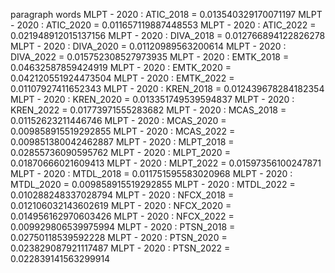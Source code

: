 paragraph
words
MLPT - 2020 : ATIC_2018 = 0.013540329170071197
MLPT - 2020 : ATIC_2020 = 0.011657119887448553
MLPT - 2020 : ATIC_2022 = 0.021948912015137156
MLPT - 2020 : DIVA_2018 = 0.012766894122826278
MLPT - 2020 : DIVA_2020 = 0.01120989563200614
MLPT - 2020 : DIVA_2022 = 0.015752308527973935
MLPT - 2020 : EMTK_2018 = 0.04632587859424919
MLPT - 2020 : EMTK_2020 = 0.042120551924473504
MLPT - 2020 : EMTK_2022 = 0.01107927411652343
MLPT - 2020 : KREN_2018 = 0.012439678284182354
MLPT - 2020 : KREN_2020 = 0.013351749539594837
MLPT - 2020 : KREN_2022 = 0.01773971555283682
MLPT - 2020 : MCAS_2018 = 0.01152623211446746
MLPT - 2020 : MCAS_2020 = 0.009858915519292855
MLPT - 2020 : MCAS_2022 = 0.009851380042462887
MLPT - 2020 : MLPT_2018 = 0.02855736090595762
MLPT - 2020 : MLPT_2020 = 0.01870666021609413
MLPT - 2020 : MLPT_2022 = 0.01597356100247871
MLPT - 2020 : MTDL_2018 = 0.011751595583020968
MLPT - 2020 : MTDL_2020 = 0.009858915519292855
MLPT - 2020 : MTDL_2022 = 0.010288248337028794
MLPT - 2020 : NFCX_2018 = 0.012106032143602619
MLPT - 2020 : NFCX_2020 = 0.014956162970603426
MLPT - 2020 : NFCX_2022 = 0.009929806539975994
MLPT - 2020 : PTSN_2018 = 0.02750118539592228
MLPT - 2020 : PTSN_2020 = 0.023829087921117487
MLPT - 2020 : PTSN_2022 = 0.022839141563299914
